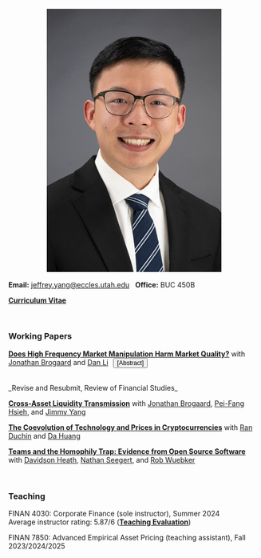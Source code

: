 
<p align="center"> 
<img src="images/jy_2024.jpg" width="350">
</p>

**Email:** jeffrey.yang@eccles.utah.edu &nbsp;  **Office:** BUC 450B

**[Curriculum Vitae](CV_Jeffrey_Yang.pdf)**

<br>

### Working Papers


**[Does High Frequency Market Manipulation Harm Market Quality?](https://papers.ssrn.com/sol3/papers.cfm?abstract_id=4280120)** 
with [Jonathan Brogaard](https://brogaard.utah.edu/) and [Dan Li](https://myweb.cuhk.edu.cn/lidan) 
<button onclick="toggleAbstract('abs1')" style="margin-left:6px; font-size:90%;">[Abstract]</button>

<div id="abs1" style="display:none; margin-top:5px;">
  <p>
    Manipulation of financial markets has long been a concern. With the automation of financial markets, the potential for high frequency manipulation has arisen. Yet, such behavior is hidden within vast sums of order book data, making it difficult to define and to detect. We develop a tangible definition of one type of manipulation, spoofing. Using proprietary user-level identified order book data, we show the determinants of spoofing. Exploiting SEC Litigation Releases and lagged spoofing profitability as instruments, we show causal evidence that spoofing increases volatility and transaction costs, and decreases price efficiency. The findings indicate that spoofing harms market quality.
  </p>
</div>
<br>
_Revise and Resubmit, Review of Financial Studies_

<script>
function toggleAbstract(id) {
  var el = document.getElementById(id);
  el.style.display = (el.style.display === "none") ? "block" : "none";
}
</script>

**[Cross-Asset Liquidity Transmission](https://papers.ssrn.com/sol3/papers.cfm?abstract_id=4875686)** with [Jonathan Brogaard](https://brogaard.utah.edu/), [Pei-Fang Hsieh](https://mx.nthu.edu.tw/~pfhsieh/), and [Jimmy Yang](https://business.oregonstate.edu/users/jimmy-yang)
<br>

**[The Coevolution of Technology and Prices in Cryptocurrencies](https://papers.ssrn.com/sol3/papers.cfm?abstract_id=5426235)** with [Ran Duchin](https://sites.google.com/view/randuchin) and [Da Huang](https://dahuang-finance.github.io/)
<br>

**[Teams and the Homophily Trap: Evidence from Open Source Software](https://papers.ssrn.com/sol3/papers.cfm?abstract_id=5395207)** with [Davidson Heath](http://davidsontheath.github.io/), [Nathan Seegert](http://www.nathanseegert.com/), and [Rob Wuebker](https://rwuebker.notion.site/RO-R-WU-K-R-f974e372aad24db1bea26d097f855033)
<br>

<br>

### Teaching

FINAN 4030: Corporate Finance (sole instructor), Summer 2024 <br>
Average instructor rating: 5.87/6 (**[Teaching Evaluation](finan_4030_evals.pdf)**)

FINAN 7850: Advanced Empirical Asset Pricing (teaching assistant), Fall 2023/2024/2025



